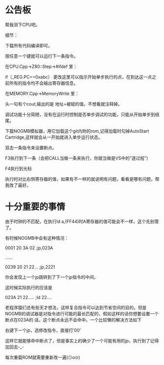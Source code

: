 # 公告板
帮我测下CPU吧。

细节：

下载所有代码编译即可。

按任意一个键就可以运行下一条指令。

在CPU.Cpp->Z80::Step->#ifdef 里：

if（_REG.PC==0xabc） 更改这里可以指示开始单步执行的点，在到达这一点之前所有的指令均不会输出寄存器信息。

在MEMORY.Cpp->MemoryWrite 里：

头一句有个cout,输出的是 地址=被赋的值。不想看就注释掉。

调试功能十分简陋，没有在运行时控制是否单步调试的功能，只能从开始单步到结尾。

下载NOGMB模拟器，用它加载这个git内附的rom,记得加载时勾掉AutoStart Cartridge,这样就会从一开始就进入单步运行状态。

双击一条指令来设置断点。

F3执行到下一条（会把CALL当做一条来执行，你就当做是VS中的“逐过程”）

F4执行到光标

执行时对比右侧寄存器的值，如果有不一样的就说明有问题，看看是哪有问题，帮我改了最好。

# 十分重要的事情

由于时钟的不匹配，在执行ld a,(FF44)时A寄存器的值可能会不一样，这个先别管了。

有时候NOGMB中会有这种情况：

0001 20 3A 02     ;jp,023A

......

0239 20 21 22...  ;jp,2221

你会发现上一个jp跳转到了下一个jp指令的中间。

这时候实际执行的应该是

023A 21 22.....   ;ld 22....

老程序猿们总有些天才想法，这样复合指令可以达到节省空间的目的。但是NOGMB的调试器是对指令进行可能的最长匹配的，假如这样的话你想要设置一个断点在023A的
话，这个断点永远不会命中。一个比较懒的解决方法如下

右键下一个jp，选修改指令，直接打‘00’

这样它就能够命中断点了，但是事实上的确少了一个可能有用的jp，执行到了记得加回去-_-

每次重载ROM就需要重新改一遍(⊙o⊙)


